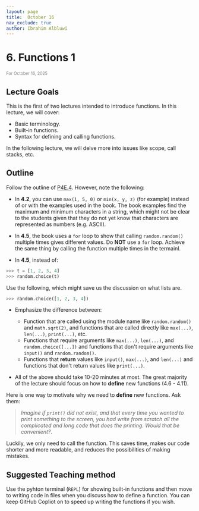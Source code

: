 ```yaml
---
layout: page
title:  October 16
nav_exclude: true
author: Ibrahim Albluwi
---
```


# **6.** Functions 1
<span style="font-size: 0.8em; font-weight: normal; color: gray;">For October 16, 2025</span>

## Lecture Goals

This is the first of two lectures intended to introduce functions. In this lecture, we will cover:
- Basic terminology.
- Built-in functions.
- Syntax for defining and calling functions.

In the following lecture, we will delve more into issues like scope, call stacks, etc.

## Outline

Follow the outline of [P4E.4](https://do1.dr-chuck.com/pythonlearn/EN_us/pythonlearn.pdf#page=55.16). However, note the following:

- In **4.2**, you can use `max(1, 5, 0)` or `min(x, y, z)` (for example) instead of or with the examples used in the book. The book examples find the maximum and minimum characters in a string, which might not be clear to the students given that they do not yet know that characters are represented as numbers (e.g. ASCII).

- In **4.5**, the book uses a `for` loop to show that calling `random.random()` multiple times gives different values. Do **NOT** use a `for` loop. Achieve the same thing by calling the function multiple times in the termainl.

- In **4.5**, instead of:
```python
>>> t = [1, 2, 3, 4]
>>> random.choice(t)
```
Use the following, which might save us the discussion on what lists are.
```python
>>> random.choice([1, 2, 3, 4])
```

- Emphasize the difference between:
    - Function that are called using the module name like `random.random()` and `math.sqrt(2)`, and functions that are called directly like `max(...)`, `len(...)`, `print(...)`, etc.
    - Functions that require arguments like `max(...)`, `len(...)`, and `random.choice([...])` and functions that don't require arguments like `input()` and `random.random()`.
    - Functions that **return** values like `input()`, `max(...)`, and `len(...)` and functions that don't return values like `print(...)`.

- All of the above should take 10-20 minutes at most. The great majority of the lecture should focus on how to **define** new functions (4.6 - 4.11).


Here is one way to motivate why we need to **define** new functions. Ask them: 
> _Imagine if `print()` did not exist, and that every time you wanted to print something to the screen, you had write from scratch all the complicated and long code that does the printing. Would that be convenient?_. 

Luckily, we only need to call the function. This saves time, makes our code shorter and more readable, and reduces the possibilities of making mistakes.

## Suggested Teaching method

Use the pyhton terminal (`REPL`) for showing built-in functions and then move to writing code in files when you discuss how to define a function. You can keep GitHub Copliot on to speed up writing the functions if you wish.


